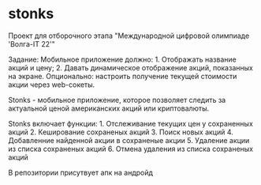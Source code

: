 # stonks

Проект для отборочного этапа "Международной цифровой олимпиаде 'Волга-IT 22'"

Задание: Мобильное приложение должно: 
    1. Отображать название акций и цену; 
    2. Давать динамическое отображение акций, показанных на экране. 
    Опционально: настроить получение текущей стоимости акции через web-сокеты.
    
Stonks - мобильное приложение, которое позволяет следить за актуальной ценой американских акций или криптовалюты.

Stonks включает функции:
    1. Отслеживание текущих цен у сохраненных акций
    2. Кеширование сохраненых акций
    3. Поиск новых акций
    4. Добавленние найденной акции в сохраненые акции
    5. Удаление акции из списка сохраненых акций
    6. Отмена удаления из списка сохраненых акций

В репозитории присутвует апк на андройд
